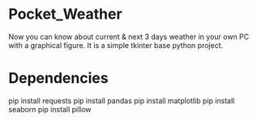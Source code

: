 # Pocket_Weather
Now you can know about current & next 3 days weather in your own PC with a graphical figure.
It is a simple tkinter base python project.

# Dependencies
pip install requests
pip install pandas
pip install matplotlib
pip install seaborn
pip install pillow
